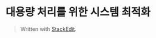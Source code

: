 # 대용량 처리를 위한 시스템 최적화






> Written with [StackEdit](https://stackedit.io/).
<!--stackedit_data:
eyJoaXN0b3J5IjpbLTE2Njc1MjM0NzZdfQ==
-->